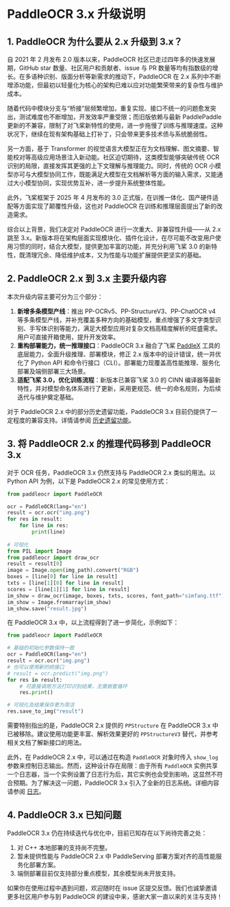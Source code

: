 # PaddleOCR 3.x 升级说明

## 1. PaddleOCR 为什么要从 2.x 升级到 3.x？

自 2021 年 2 月发布 2.0 版本以来，PaddleOCR 社区已走过四年多的快速发展期，GitHub star 数量、社区用户和贡献者、issue 与 PR 数量等均有指数级的增长。在多语种识别、版面分析等新需求的推动下，PaddleOCR 在 2.x 系列中不断增添功能，但最初以轻量化为核心的架构已难以应对功能繁荣带来的复杂性与维护成本。

随着代码中模块分支与“桥接”层频繁增加，重复实现、接口不统一的问题愈发突出，测试难度也不断增加，开发效率严重受限；而旧版依赖与最新 PaddlePaddle 更新的不兼容，限制了对飞桨新特性的使用，进一步拖慢了训练与推理速度。这种状况下，继续在现有架构基础上打补丁，只会带来更多技术债与系统脆弱性。

另一方面，基于 Transformer 的视觉语言大模型正在为文档理解、图文摘要、智能校对等高级应用场景注入新动能。社区迫切期待，这类模型能够突破传统 OCR 识别的局限，直接发挥其更强的上下文理解与推理能力。同时，传统的 OCR 小模型亦可与大模型协同工作，既能满足大模型在文档解析等方面的输入需求，又能通过大小模型协同，实现优势互补，进一步提升系统整体性能。

此外，飞桨框架于 2025 年 4 月发布的 3.0 正式版，在训推一体化、国产硬件适配等方面实现了颠覆性升级，这也对 PaddleOCR 在训练和推理层面提出了新的改造需求。

综合以上背景，我们决定对 PaddleOCR 进行一次重大、非兼容性升级——从 2.x 跳至 3.x。新版本将在架构层面实现模块化、插件化设计，在尽可能不改变用户使用习惯的同时，结合大模型，提供更加丰富的功能，并充分利用飞桨 3.0 的新特性，既清理冗余、降低维护成本，又为性能与功能扩展提供更坚实的基础。

## 2. PaddleOCR 2.x 到 3.x 主要升级内容

本次升级内容主要可分为三个部分：

1. **新增多条模型产线**：推出 PP-OCRv5、PP-StructureV3、PP-ChatOCR v4 等多条模型产线，并补充覆盖多种方向的基础模型，重点增强了多文字类型识别、手写体识别等能力，满足大模型应用对复杂文档高精度解析的旺盛需求。用户可直接开箱使用，提升开发效率。
2. **重构部署能力，统一推理接口**：PaddleOCR 3.x 融合了飞桨 [PaddleX](version3.x/paddleocr_and_paddlex.md) 工具的底层能力，全面升级推理、部署模块，修正 2.x 版本中的设计错误，统一并优化了 Python API 和命令行接口（CLI）。部署能力现覆盖高性能推理、服务化部署及端侧部署三大场景。
3. **适配飞桨 3.0，优化训练流程**：新版本已兼容飞桨 3.0 的 CINN 编译器等最新特性，并对模型命名体系进行了更新，采用更规范、统一的命名规则，为后续迭代与维护奠定基础。

对于 PaddleOCR 2.x 中的部分历史遗留功能，PaddleOCR 3.x 目前仍提供了一定程度的兼容支持。详情请参阅 [历史遗留功能](version2.x/legacy/index.md)。

## 3. 将 PaddleOCR 2.x 的推理代码移到 PaddleOCR 3.x

对于 OCR 任务，PaddleOCR 3.x 仍然支持与 PaddleOCR 2.x 类似的用法。以 Python API 为例，以下是 PaddleOCR 2.x 的常见使用方式：

```python
from paddleocr import PaddleOCR

ocr = PaddleOCR(lang="en")
result = ocr.ocr("img.png")
for res in result:
    for line in res:
        print(line)
        
# 可视化
from PIL import Image
from paddleocr import draw_ocr
result = result[0]
image = Image.open(img_path).convert("RGB")
boxes = [line[0] for line in result]
txts = [line[1][0] for line in result]
scores = [line[1][1] for line in result]
im_show = draw_ocr(image, boxes, txts, scores, font_path="simfang.ttf")
im_show = Image.fromarray(im_show)
im_show.save("result.jpg")
```

在 PaddleOCR 3.x 中，以上流程得到了进一步简化，示例如下：

```python
from paddleocr import PaddleOCR

# 基础的初始化参数保持一致
ocr = PaddleOCR(lang="en")
result = ocr.ocr("img.png")
# 也可以使用新的统接口
# result = ocr.predict("img.png")
for res in result:
    # 可直接调用方法打印识别结果，无需嵌套循环
    res.print()

# 可视化及结果保存更为简洁
res.save_to_img("result")
```

需要特别指出的是，PaddleOCR 2.x 提供的 `PPStructure` 在 PaddleOCR 3.x 中已被移除。建议使用功能更丰富、解析效果更好的 `PPStructureV3` 替代，并参考相关文档了解新接口的用法。

此外，在 PaddleOCR 2.x 中，可以通过在构造 `PaddleOCR` 对象时传入 `show_log` 参数来控制日志输出。然而，这种设计存在局限：由于所有 `PaddleOCR` 实例共享一个日志器，当一个实例设置了日志行为后，其它实例也会受到影响，这显然不符合预期。为了解决这一问题，PaddleOCR 3.x 引入了全新的日志系统。详细内容请参阅 [日志](version3.x/logging.md)。

## 4. PaddleOCR 3.x 已知问题

PaddleOCR 3.x 仍在持续迭代与优化中，目前已知存在以下尚待完善之处：

1. 对 C++ 本地部署的支持尚不完整。
2. 暂未提供性能与 PaddleOCR 2.x 中 PaddleServing 部署方案对齐的高性能服务化部署方案。
3. 端侧部署目前仅支持部分重点模型，其余模型尚未开放支持。

如果你在使用过程中遇到问题，欢迎随时在 issue 区提交反馈。我们也诚挚邀请更多社区用户参与到 PaddleOCR 的建设中来，感谢大家一直以来的关注与支持！
